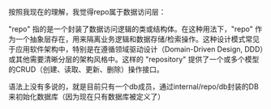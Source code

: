 按照我现在的理解，我觉得repo属于数据访问层：

"repo" 指的是一个封装了数据访问逻辑的类或结构体。在这种用法下，"repo" 作为一个抽象层存在，用来隔离业务逻辑和数据存储/检索操作。这种设计模式常见于应用软件架构中，特别是在遵循领域驱动设计（Domain-Driven Design, DDD）或其他需要清晰分层的架构风格中。这样的 "repository" 提供了一个或多个模型的CRUD（创建、读取、更新、删除）操作接口。

语法上没有多说的，就是目前只有一个db成员，通过internal/repo/db封装的DB来初始化数据库（因为现在只有数据库被定义了）